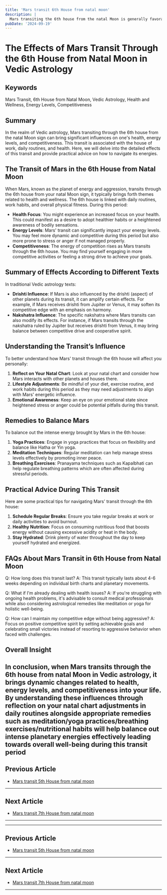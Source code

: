 ```yaml
---
title: 'Mars transit 6th House from natal moon'
description: |
  Mars transiting the 6th house from the natal Moon is generally favorable, bringing success over enemies, improved health, and financial gains. The individual may experience overall happiness, success in legal matters, and positive developments in their personal and professional life.
pubDate: '2024-09-19'
---
```


# The Effects of Mars Transit Through the 6th House from Natal Moon in Vedic Astrology

## Keywords
Mars Transit, 6th House from Natal Moon, Vedic Astrology, Health and Wellness, Energy Levels, Competitiveness

## Summary
In the realm of Vedic astrology, Mars transiting through the 6th house from the natal Moon sign can bring significant influences on one's health, energy levels, and competitiveness. This transit is associated with the house of work, daily routines, and health. Here, we will delve into the detailed effects of this transit and provide practical advice on how to navigate its energies.

## The Transit of Mars in the 6th House from Natal Moon

When Mars, known as the planet of energy and aggression, transits through the 6th house from your natal Moon sign, it typically brings forth themes related to health and wellness. The 6th house is linked with daily routines, work habits, and overall physical fitness. During this period:

- **Health Focus**: You might experience an increased focus on your health. This could manifest as a desire to adopt healthier habits or a heightened awareness of bodily sensations.
- **Energy Levels**: Mars' transit can significantly impact your energy levels. You may feel more dynamic and competitive during this period but also more prone to stress or anger if not managed properly.
- **Competitiveness**: The energy of competition rises as Mars transits through the 6th house. You may find yourself engaging in more competitive activities or feeling a strong drive to achieve your goals.

## Summary of Effects According to Different Texts

In traditional Vedic astrology texts:
- **Drishti Influence**: If Mars is also influenced by the drishti (aspect) of other planets during its transit, it can amplify certain effects. For example, if Mars receives drishti from Jupiter or Venus, it may soften its competitive edge with an emphasis on harmony.
- **Nakshatra Influence**: The specific nakshatra where Mars transits can also modify its effects. For instance, if Mars transits through the nakshatra ruled by Jupiter but receives drishti from Venus, it may bring balance between competitive drive and cooperative spirit.

## Understanding the Transit’s Influence

To better understand how Mars' transit through the 6th house will affect you personally:

1. **Reflect on Your Natal Chart**: Look at your natal chart and consider how Mars interacts with other planets and houses there.
2. **Lifestyle Adjustments**: Be mindful of your diet, exercise routine, and work habits during this period as they may need adjustments to align with Mars' energetic influence.
3. **Emotional Awareness**: Keep an eye on your emotional state since heightened stress or anger could be potential pitfalls during this transit.

## Remedies to Balance Mars

To balance out the intense energy brought by Mars in the 6th house:

1. **Yoga Practices**: Engage in yoga practices that focus on flexibility and balance like Hatha or Yin yoga.
2. **Meditation Techniques**: Regular meditation can help manage stress levels effectively by promoting inner peace.
3. **Breathing Exercises**: Pranayama techniques such as Kapalbhati can help regulate breathing patterns which are often affected during stressful periods.

## Practical Advice During This Transit

Here are some practical tips for navigating Mars' transit through the 6th house:

1. **Schedule Regular Breaks**: Ensure you take regular breaks at work or daily activities to avoid burnout.
2. **Healthy Nutrition**: Focus on consuming nutritious food that boosts energy without causing excessive acidity or heat in the body.
3. **Stay Hydrated**: Drink plenty of water throughout the day to keep yourself hydrated and energized.

## FAQs About Mars Transit in 6th House from Natal Moon

Q: How long does this transit last?
A: This transit typically lasts about 4-6 weeks depending on individual birth charts and planetary movements.

Q: What if I'm already dealing with health issues?
A: If you're struggling with ongoing health problems, it's advisable to consult medical professionals while also considering astrological remedies like meditation or yoga for holistic well-being.

Q: How can I maintain my competitive edge without being aggressive?
A: Focus on positive competitive spirit by setting achievable goals and celebrating small victories instead of resorting to aggressive behavior when faced with challenges.

## Overall Insight

In conclusion, when Mars transits through the 6th house from natal Moon in Vedic astrology, it brings dynamic changes related to health, energy levels, and competitiveness into your life. By understanding these influences through reflection on your natal chart adjustments in daily routines alongside appropriate remedies such as meditation/yoga practices/breathing exercises/nutritional habits will help balance out intense planetary energies effectively leading towards overall well-being during this transit period
---

## Previous Article
- [Mars transit 5th House from natal moon](200305_Mars_transit_5th_House_from_natal_moon.md)

---

## Next Article
- [Mars transit 7th House from natal moon](200307_Mars_transit_7th_House_from_natal_moon.md)

---
---

## Previous Article
- [Mars transit 5th House from natal moon](200305_Mars_transit_5th_House_from_natal_moon.md)

---

## Next Article
- [Mars transit 7th House from natal moon](200307_Mars_transit_7th_House_from_natal_moon.md)

---
